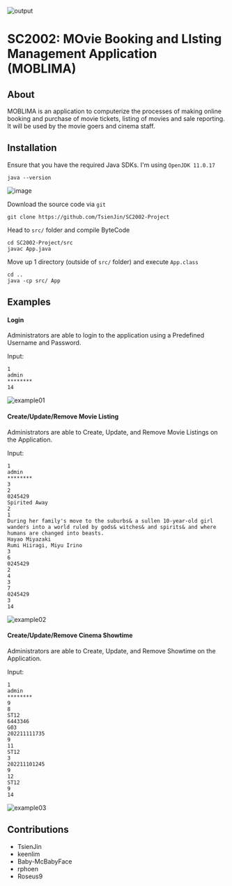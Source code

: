 ![output](https://user-images.githubusercontent.com/32679064/201462719-0a2e5253-bb02-41dc-9fb0-26370a2e89da.gif)

# SC2002: MOvie Booking and LIsting Management Application (MOBLIMA)

## About
MOBLIMA is an application to computerize the processes of making online booking and purchase of movie tickets, listing of movies and sale reporting. It will be used by the movie goers and cinema staff.

## Installation

Ensure that you have the required Java SDKs. I'm using `OpenJDK 11.0.17`  

	java --version

![image](https://user-images.githubusercontent.com/32679064/201460580-44711f7e-ccc5-491f-b0b7-864414830e9d.png)

Download the source code via `git`

	git clone https://github.com/TsienJin/SC2002-Project


Head to `src/` folder and compile ByteCode
	
	cd SC2002-Project/src
	javac App.java


Move up 1 directory (outside of `src/` folder) and execute `App.class`
	
	cd ..
	java -cp src/ App 


## Examples

#### Login
Administrators are able to login to the application using a Predefined Username and Password.

Input:

	1
	admin
	********
	14

![example01](https://user-images.githubusercontent.com/32679064/200111797-2e34dea1-ba1d-41a3-a4de-f8c65c4a0988.gif)

#### Create/Update/Remove Movie Listing
Administrators are able to Create, Update, and Remove Movie Listings on the Application.

Input:

	1
	admin
	********
	3
	2
	0245429
	Spirited Away
	2
	1
	During her family's move to the suburbs& a sullen 10-year-old girl wanders into a world ruled by gods& witches& and spirits& and where humans are changed into beasts.
	Hayao Miyazaki
	Rumi Hiiragi, Miyu Irino
	3
	6
	0245429
	2
	4
	3
	7
	0245429
	3
	14

![example02](https://user-images.githubusercontent.com/32679064/200112994-b93db69a-7ee1-4fb1-ae40-c586134747a3.gif)


#### Create/Update/Remove Cinema Showtime
Administrators are able to Create, Update, and Remove Showtime on the Application.

Input:

	1
	admin
	********
	9
	8
	ST12
	6443346
	G03
	202211111735
	9
	11
	ST12
	3
	202211101245
	9
	12
	ST12
	9
	14

![example03](https://user-images.githubusercontent.com/32679064/200113703-5052f794-e5b7-4b82-ae45-522572199c85.gif)

## Contributions
- TsienJin
- keenlim
- Baby-McBabyFace
- rphoen
- Roseus9
